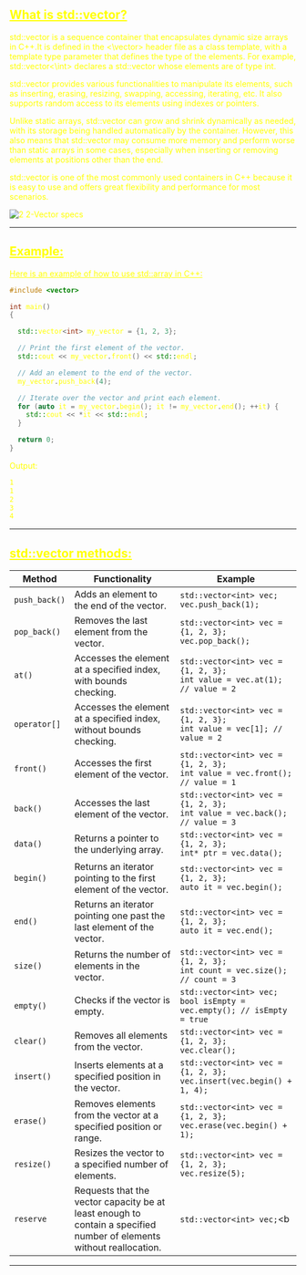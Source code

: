 ## <font color="yellow"><u>What is std::vector?</u></f>

std::vector is a sequence container that encapsulates dynamic size arrays in C++.It is defined in the <\vector> header file as a class template, with a template type parameter that defines the type of the elements. For example, std::vector<\int> declares a std::vector whose elements are of type int.

std::vector provides various functionalities to manipulate its elements, such as inserting, erasing, resizing, swapping, accessing, iterating, etc. It also supports random access to its elements using indexes or pointers.

Unlike static arrays, std::vector can grow and shrink dynamically as needed, with its storage being handled automatically by the container. However, this also means that std::vector may consume more memory and perform worse than static arrays in some cases, especially when inserting or removing elements at positions other than the end.

std::vector is one of the most commonly used containers in C++ because it is easy to use and offers great flexibility and performance for most scenarios. 

![2 2-Vector specs](https://github.com/Ali-Elbana/STL-Notes/assets/97269796/b13e785d-3e91-42ff-bf82-9e696e34e16c)

---
## <font color="yellow"><u>Example:</u></font>

<u>Here is an example of how to use std::array in C++:</u>

```C++
#include <vector>

int main() 
{

  std::vector<int> my_vector = {1, 2, 3};

  // Print the first element of the vector.
  std::cout << my_vector.front() << std::endl;

  // Add an element to the end of the vector.
  my_vector.push_back(4);

  // Iterate over the vector and print each element.
  for (auto it = my_vector.begin(); it != my_vector.end(); ++it) {
    std::cout << *it << std::endl;
  }

  return 0;
}
```

Output:

```txt
1
1
2
3
4
```

---
## <font color="yellow"><u>std::vector methods:</u></f>

|Method|Functionality|Example|
|---|---|---|
|`push_back()`|Adds an element to the end of the vector.|`std::vector<int> vec;`<br>`vec.push_back(1);`|
|`pop_back()`|Removes the last element from the vector.|`std::vector<int> vec = {1, 2, 3};`<br>`vec.pop_back();`|
|`at()`|Accesses the element at a specified index, with bounds checking.|`std::vector<int> vec = {1, 2, 3};`<br>`int value = vec.at(1); // value = 2`|
|`operator[]`|Accesses the element at a specified index, without bounds checking.|`std::vector<int> vec = {1, 2, 3};`<br>`int value = vec[1]; // value = 2`|
|`front()`|Accesses the first element of the vector.|`std::vector<int> vec = {1, 2, 3};`<br>`int value = vec.front(); // value = 1`|
|`back()`|Accesses the last element of the vector.|`std::vector<int> vec = {1, 2, 3};`<br>`int value = vec.back(); // value = 3`|
|`data()`|Returns a pointer to the underlying array.|`std::vector<int> vec = {1, 2, 3};`<br>`int* ptr = vec.data();`|
|`begin()`|Returns an iterator pointing to the first element of the vector.|`std::vector<int> vec = {1, 2, 3};`<br>`auto it = vec.begin();`|
|`end()`|Returns an iterator pointing one past the last element of the vector.|`std::vector<int> vec = {1, 2, 3};`<br>`auto it = vec.end();`|
|`size()`|Returns the number of elements in the vector.|`std::vector<int> vec = {1, 2, 3};`<br>`int count = vec.size(); // count = 3`|
|`empty()`|Checks if the vector is empty.|`std::vector<int> vec;`<br>`bool isEmpty = vec.empty(); // isEmpty = true`|
|`clear()`|Removes all elements from the vector.|`std::vector<int> vec = {1, 2, 3};`<br>`vec.clear();`|
|`insert()`|Inserts elements at a specified position in the vector.|`std::vector<int> vec = {1, 2, 3};`<br>`vec.insert(vec.begin() + 1, 4);`|
|`erase()`|Removes elements from the vector at a specified position or range.|`std::vector<int> vec = {1, 2, 3};`<br>`vec.erase(vec.begin() + 1);`|
|`resize()`|Resizes the vector to a specified number of elements.|`std::vector<int> vec = {1, 2, 3};`<br>`vec.resize(5);`|
|`reserve`|Requests that the vector capacity be at least enough to contain a specified number of elements without reallocation.|`std::vector<int> vec;`<b|

---


